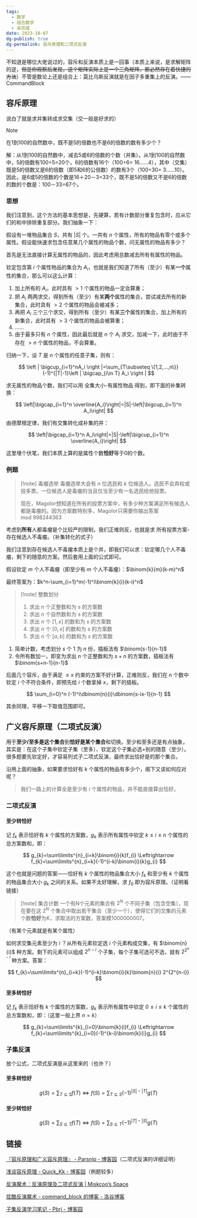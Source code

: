 ```yaml
---
tags:
  - 数学
  - 组合数学
  - 未完成
date: 2023-10-07
dg-publish: true
dg-permalink: 容斥原理和二项式反演
---
```


不知道是哪位大佬说过的，容斥和反演本质上是一回事（本质上来说，是求解矩阵的逆，~~但是你观察后发现，这个矩阵实际上是一个三角矩阵，那必然存在着快捷的方法~~）不管是数论上还是组合上：莫比乌斯反演就是在因子多重集上的反演。——CommandBlock

## 容斥原理

说白了就是求并集转成求交集（交一般是好求的）

> [!note] 
> 在1到100的自然数中，既不是5的倍数也不是6的倍数的数有多少个？

解：从1到100的自然数中，减去5或6的倍数的个数（并集）。从1到100的自然数中，5的倍数有100÷5=20个，6的倍数有16个（100÷6= 16……4），其中（交集）既是5的倍数又是6的倍数（即5和6的公倍数）的数有3个（100÷30= 3……10）。因此，是6或5的倍数的个数是16＋20－3=33个，既不是5的倍数又不是6的倍数的数的个数是：100－33=67个。

### 思想

我们注意到，这个方法的基本思想是，先硬算，若有计数部分重复包含时，应从它们的和中排除重复部分。我们抽象一下：

假设有一堆物品集合 $S$，共有 $|S|$ 个。一共有 $n$ 个属性，所有的物品有零个或多个属性。假设能快速求包含任意某几个属性的物品个数，问无属性的物品有多少？

首先是无法直接计算无属性的物品的，因此考虑用总数减去所有有属性的物品。

钦定包含第 $i$ 个属性物品的集合为 $A_i$，也就是我们知道了所有（至少）有某**一个**属性的集合，那么可以这么计算：

1. 加上所有的 $A_i$，此时具有 $\gt 1$ 个属性的物品一定会算重；
2. 把 $A_i$ 两两求交，得到所有（至少）有某**两个**属性的集合，尝试减去所有的新集合，此时具有 $\gt 2$ 个属性的物品会被减多；
3. 再把 $A_i$ 三个三个求交，得到所有（至少）有某**三个**属性的集合，加上所有的新集合，此时具有 $\gt 3$ 个属性的物品会被算重；
4. ……
5. 由于最多只有 $n$ 个属性，因此最后就是 $n$ 个 $A_i$ 求交，加减一下，此时由于不存在 $\gt n$ 个属性的物品，不会算重。

归纳一下，设 $T$ 是 $n$ 个属性的任意子集，则有：

$$
\left | \bigcup_{i=1}^nA_i \right |=\sum_{T\subseteq \{1,2,...,n\}}(-1)^{|T|-1}\left | \bigcap_{i\in T} A_i \right |
$$

求无属性的物品个数，我们可以用 全集大小-有属性物品 得到，即下面的补集转换：

$$
\left|\bigcap_{i=1}^n \overline{A_i}\right|=|S|-\left|\bigcup_{i=1}^n A_i\right|
$$

由德摩根定律，我们有交集转化成补集的并：

$$
\left|\bigcap_{i=1}^n A_i\right|=|S|-\left|\bigcup_{i=1}^n \overline{A_i}\right|
$$

这里埋个伏笔，我们本质上算的是属性个数**恰好**等于0的个数。

### 例题

> [!note] 毒瘤选举
> 毒瘤选举大会有 $n$ 位选民和 $k$ 位候选人。选民不会弃权或投多票。一位候选人是毒瘤的当且仅当至少有一名选民给他投票。
> 
> 现在，Magolor想知道在所有的投票方案中，有多少种方案满足所有候选人都是毒瘤的。因为方案数特别多，Magolor只需要你输出答案 mod 998244363

考虑到**所有**人都毒瘤是个比较严的限制，我们正难则反，也就是求 所有投票方案-存在候选人不毒瘤。（补集转化的式子）

我们注意到存在候选人不毒瘤本质上是个并，即我们可以求：钦定哪几个人不毒瘤，剩下的随意的方案。然后套用上面的公式即可。

假设钦定 $m$ 个人不毒瘤（即至少有 $m$ 个人不毒瘤）：$\binom{k}{m}(k-m)^n$

最终答案为：$k^n-\sum_{i=1}^m(-1)^i\binom{k}{i}(k-i)^n$

> [!note] 整数划分
> 1. 求出 $n$ 个正整数和为 $s$ 的方案数
> 2. 求出 $n$ 个自然数和为 $s$ 的方案数
> 3. 求出 $n$ 个 $[1,x]$ 的数和为 $s$ 的方案数
> 4. 求出 $n$ 个 $[0,x]$ 的数和为 $s$ 的方案数
> 5. 求出 $n$ 个 $[a,b]$ 的数和为 $s$ 的方案数
> 

1. 简单计数，考虑划分 $s$ 个 $1$ 为 $n$ 份，插板法有 $\binom{s-1}{n-1}$
2. 令所有数加一，即变为求出 $n$ 个正整数和为 $s+n$ 的方案数，插板法有 $\binom{s+n-1}{n-1}$

后面几个容斥，由于满足 $\leq x$ 约束的方案不好计算，正难则反，我们在 $n$ 个数中钦定 $i$ 个不符合条件，即预先给 $i$ 个数拿掉 $x$，剩下的插板。

$$
\sum_{i=0}^n (-1)^i\dbinom{n}{i}\dbinom{s-ix-1}{n-1}
$$

其余同理，平移一下取值范围即可。

## 广义容斥原理（二项式反演）

用于**至少/至多是这个集合**到**恰好是某个集合**和切换。至少和至多还是有点抽象，其实是：在这个子集中钦定子集（至多）、钦定这个子集必选+别的随意（至少）。很多题要先钦定好，才容易列式子二项式反演，最终求出恰好是的那个集合。

沿用上面的抽象，如果要求恰好有 $k$ 个属性的物品有多少个，阁下又该如何应对呢？

> 我们一路上的计算全是至少有 $i$ 个属性的物品，并不能直接算出恰好。

### 二项式反演

#### 至少转恰好

记 $f_k$ 表示恰好有 $k$ 个属性的方案数，$g_k$ 表示所有属性中钦定 $k \leq i \leq n$ 个属性的总方案数和，即：

$$
g_{k}=\sum\limits^{n}_{i=k}\binom{i}{k}f_{i}
\Leftrightarrow
f_{k}=\sum\limits^{n}_{i=k}(-1)^{i-k}\binom{i}{k}g_{i}
$$

这个也就是问题的答案——恰好有 $k$ 个属性的物品集合大小 $f_k$ 和至少有 $k$ 个属性的物品集合大小 $g_k$ 之间的关系。如果不太好理解，求 $f_0$ 即为容斥原理。（证明看链接）


> [!note] 集合计数
> 一个有N个元素的集合有 $2^N$ 个不同子集（包含空集），现在要在这 $2^N$ 个集合中取出若干集合（至少一个），使得它们的交集的元素个数**恰好**为K，求取法的方案数，答案模1000000007。

（有某个元素就是有某个属性）

如何求交集元素至少为 $i$ ？从所有元素钦定选 $i$ 个元素构成交集，有 $\binom{n}{i}$ 种方案。剩下的元素可以组成 $2^{n-i}$ 个子集，每个子集可选可不选，就有 $2^{2^{n-i}}$ 种方案。答案：

$$
f_{k}=\sum\limits^{n}_{i=k}(-1)^{i-k}\binom{i}{k}\binom{n}{i} 2^{2^{n-i}} 
$$

#### 至多转恰好

记 $f_k$ 表示恰好有 $k$ 个属性的方案数，$g_k$ 表示所有属性中钦定 $0 \leq i \leq k$ 个属性的总方案数和，即：（这里一般上界 $n=k$）

$$
g_{k}=\sum\limits^{k}_{i=0}\binom{k}{i}f_{i}
\Leftrightarrow
f_{k}=\sum\limits^{k}_{i=0}(-1)^{k-i}\binom{k}{i}g_{i}
$$

### 子集反演

放个公式，二项式反演是从这里来的（也许？）

#### 至多转恰好

$$
g(S)=\sum_{T\subseteq S}f(T)\Leftrightarrow f(S)=\sum_{T\subseteq S}(-1)^{|S|-|T|}g(T)
$$

#### 至少转恰好

$$
g(S)=\sum_{S\subseteq T}f(T)\Leftrightarrow f(S)=\sum_{S\subseteq T}(-1)^{|T|-|S|}g(T)
$$

## 链接

[『容斥原理和广义容斥原理』 - Parsnip - 博客园](https://www.cnblogs.com/Parsnip/p/11530658.html)（二项式反演的详细证明）

[浅谈容斥原理 - Quick\_Kk - 博客园](https://www.cnblogs.com/Quick-Kk/p/rongchi.html)（例题较多）

[反演魔术：反演原理及二项式反演 | Miskcoo’s Space](https://blog.miskcoo.com/2015/12/inversion-magic-binomial-inversion)

[炫酷反演魔术 - command\_block 的博客 - 洛谷博客](https://www.luogu.com.cn/blog/command-block/xuan-ku-fan-yan-mo-shu)

[子集反演学习笔记 - Pbri - 博客园](https://www.cnblogs.com/Pbriqwq/p/15429971.html)
